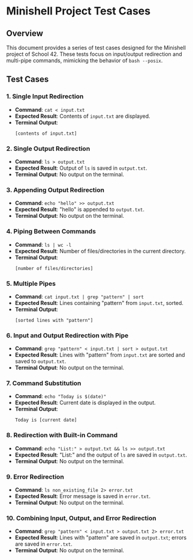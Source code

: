 
# Minishell Project Test Cases

## Overview
This document provides a series of test cases designed for the Minishell project of School 42. These tests focus on input/output redirection and multi-pipe commands, mimicking the behavior of `bash --posix`.

## Test Cases

### 1. Single Input Redirection
- **Command**: `cat < input.txt`
- **Expected Result**: Contents of `input.txt` are displayed.
- **Terminal Output**: 
  ```
  [contents of input.txt]
  ```

### 2. Single Output Redirection
- **Command**: `ls > output.txt`
- **Expected Result**: Output of `ls` is saved in `output.txt`.
- **Terminal Output**: No output on the terminal.

### 3. Appending Output Redirection
- **Command**: `echo "hello" >> output.txt`
- **Expected Result**: "hello" is appended to `output.txt`.
- **Terminal Output**: No output on the terminal.

### 4. Piping Between Commands
- **Command**: `ls | wc -l`
- **Expected Result**: Number of files/directories in the current directory.
- **Terminal Output**: 
  ```
  [number of files/directories]
  ```

### 5. Multiple Pipes
- **Command**: `cat input.txt | grep "pattern" | sort`
- **Expected Result**: Lines containing "pattern" from `input.txt`, sorted.
- **Terminal Output**: 
  ```
  [sorted lines with "pattern"]
  ```

### 6. Input and Output Redirection with Pipe
- **Command**: `grep "pattern" < input.txt | sort > output.txt`
- **Expected Result**: Lines with "pattern" from `input.txt` are sorted and saved to `output.txt`.
- **Terminal Output**: No output on the terminal.

### 7. Command Substitution
- **Command**: `echo "Today is $(date)"`
- **Expected Result**: Current date is displayed in the output.
- **Terminal Output**: 
  ```
  Today is [current date]
  ```

### 8. Redirection with Built-in Command
- **Command**: `echo "List:" > output.txt && ls >> output.txt`
- **Expected Result**: "List:" and the output of `ls` are saved in `output.txt`.
- **Terminal Output**: No output on the terminal.

### 9. Error Redirection
- **Command**: `ls non_existing_file 2> error.txt`
- **Expected Result**: Error message is saved in `error.txt`.
- **Terminal Output**: No output on the terminal.

### 10. Combining Input, Output, and Error Redirection
- **Command**: `grep "pattern" < input.txt > output.txt 2> error.txt`
- **Expected Result**: Lines with "pattern" are saved in `output.txt`; errors are saved in `error.txt`.
- **Terminal Output**: No output on the terminal.
